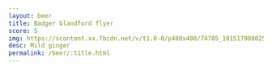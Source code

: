 ```yaml
---
layout: beer
title: Badger blandford flyer
score: 5
img: https://scontent.xx.fbcdn.net/v/t1.0-0/p480x480/74705_10151798802528745_954132420_n.jpg?oh=7c9840867dd25178939e6b6a996dcf44&oe=58DF1EB0
desc: Mild ginger
permalink: /beer/:title.html
---
```

